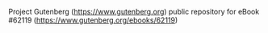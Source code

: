 Project Gutenberg (https://www.gutenberg.org) public repository for eBook #62119 (https://www.gutenberg.org/ebooks/62119)

